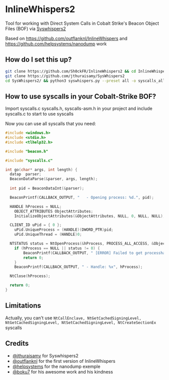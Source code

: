 # InlineWhispers2
Tool for working with Direct System Calls in Cobalt Strike's Beacon Object Files (BOF) via [Syswhispers2](https://github.com/jthuraisamy/SysWhispers2)

Based on https://github.com/outflanknl/InlineWhispers and https://github.com/helpsystems/nanodump work

## How do I set this up?

```bash
git clone https://github.com/Sh0ckFR/InlineWhispers2 && cd InlineWhispers2
git clone https://github.com/jthuraisamy/SysWhispers2
cd SysWhispers2/ && python3 syswhispers.py --preset all -o syscalls_all && cd ..
```

## How to use syscalls in your Cobalt-Strike BOF?

Import syscalls.c syscalls.h, syscalls-asm.h in your project and include syscalls.c to start to use syscalls

Now you can use all syscalls that you need:

```c
#include <windows.h>
#include <stdio.h>
#include <tlhelp32.h>

#include "beacon.h"

#include "syscalls.c"

int go(char* args, int length) {
  datap  parser;
  BeaconDataParse(&parser, args, length);
  
  int pid = BeaconDataInt(&parser);

  BeaconPrintf(CALLBACK_OUTPUT, "	- Opening process: %d.", pid);

  HANDLE hProcess = NULL;
	OBJECT_ATTRIBUTES ObjectAttributes;
	InitializeObjectAttributes(&ObjectAttributes, NULL, 0, NULL, NULL);

  CLIENT_ID uPid = { 0 };
	uPid.UniqueProcess = (HANDLE)(DWORD_PTR)pid;
	uPid.UniqueThread = (HANDLE)0;

  NTSTATUS status = NtOpenProcess(&hProcess, PROCESS_ALL_ACCESS, &ObjectAttributes, &uPid);
	if (hProcess == NULL || status != 0) {
		BeaconPrintf(CALLBACK_OUTPUT, "	[ERROR] Failed to get processhandle, status: 0x%lx", status);
		return 0;
	}
	BeaconPrintf(CALLBACK_OUTPUT, "	- Handle: %x", hProcess);

  NtClose(hProcess);

  return 0;
}
```

## Limitations

Actually, you can't use `NtCallEnclave, NtGetCachedSigningLevel, NtGetCachedSigningLevel, NtSetCachedSigningLevel, NtCreateSectionEx` syscalls

## Credits

* [@jthuraisamy](https://github.com/jthuraisamy) for Syswhispers2
* [@outflanknl](https://github.com/outflanknl) for the first version of InlineWhispers
* [@helpsystems](https://github.com/helpsystems) for the nanodump exemple
* [@boku7](https://github.com/boku7) for his awesome work and his kindness

